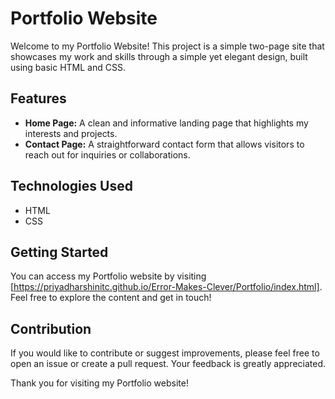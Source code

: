 # Portfolio Website

Welcome to my Portfolio Website! This project is a simple two-page site that showcases my work and skills through a simple yet elegant design, built using basic HTML and CSS.

## Features

- **Home Page:** A clean and informative landing page that highlights my interests and projects.
- **Contact Page:** A straightforward contact form that allows visitors to reach out for inquiries or collaborations.

## Technologies Used

- HTML
- CSS

## Getting Started

You can access my Portfolio website by visiting [https://priyadharshinitc.github.io/Error-Makes-Clever/Portfolio/index.html]. Feel free to explore the content and get in touch!

## Contribution

If you would like to contribute or suggest improvements, please feel free to open an issue or create a pull request. Your feedback is greatly appreciated.

Thank you for visiting my Portfolio website!
